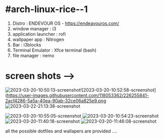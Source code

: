 
# #arch-linux-rice--1
1. Distro : ENDEVOUR OS - https://endeavouros.com/
2. window manager : i3
3. application launcher : rofi 
4. wallpaper app : Nitrogen 
5. Bar : i3blocks
6. Terminal Emulator : Xfce terminal (bash)
7. file manager : nemo 
# screen shots -->
![2023-03-20-10:50:13-screenshot](https://user-images.githubusercontent.com/118053362/226255679-b3d27835-5207-42c8-b32f-2b5a3b77f2dd.png)![2023-03-20-10:52:58-screenshot](https://user-images.githubusercontent.com/118053362/226255841-2acf4286-5a5a-40ea-90ab-32ce06a825e9.png
 ![2023-03-22-21:13:38-screenshot](https://user-images.githubusercontent.com/118053362/226960849-d6be60e1-f001-4900-86ac-cfee2446e4d3.png)

![2023-03-20-10:55:05-screenshot](https://user-images.githubusercontent.com/118053362/226256345-d860e54c-c7e1-418e-93dc-6bf1efd05578.png)
![2023-03-20-10:54:23-screenshot](https://user-images.githubusercontent.com/118053362/226256355-ee3346d8-70b7-435f-a19d-d18b6f35f375.png)
![2023-03-20-11:40:18-screenshot](https://user-images.githubusercontent.com/118053362/226261335-c29f7fc5-7576-486c-8fab-7151d029b3ba.png)
![2023-03-20-11:46:08-screenshot](https://user-images.githubusercontent.com/118053362/226261612-6c7d2a61-c739-4850-9515-5ba13ca0c107.png)



all the possible dotfiles and wallapers are provided ....
